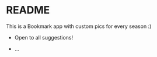 # README

This is a Bookmark app with custom pics for every season :)

* Open to all suggestions!

* ...
